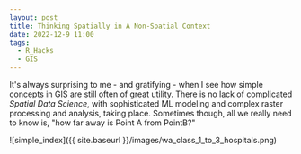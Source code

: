 ```yaml
---
layout: post
title: Thinking Spatially in A Non-Spatial Context
date: 2022-12-9 11:00
tags:
  - R_Hacks
  - GIS
---
```

  
It's always surprising to me - and gratifying - when I see how simple concepts in GIS are still often of great utility.  There is no lack of complicated _Spatial Data Science_, with sophisticated ML modeling and complex raster processing and analysis, taking place.  Sometimes though, all we really need to know is, "how far away is Point A from PointB?"

![simple_index]({{ site.baseurl }}/images/wa_class_1_to_3_hospitals.png)

